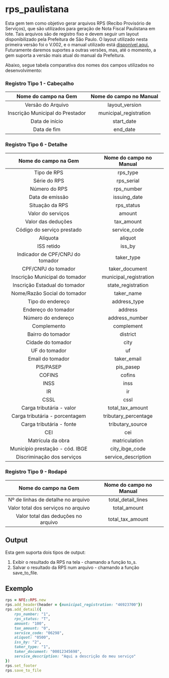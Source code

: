 # rps_paulistana

Esta gem tem como objetivo gerar arquivos RPS (Recibo Provisório de Serviços), que são utilizados para geração de Nota Fiscal Paulistana em lote. Tais arquivos são de registro fixo e devem seguir um layout disponibilizado pela Prefeitura de São Paulo.
O layout utilizado nesta primeira versão foi o V.002, e o manual utilizado está [disponível aqui.](http://nfpaulistana.prefeitura.sp.gov.br/arquivos/manual/NFe_Layout_RPS.pdf)
Futuramente daremos suportes a outras versões, mas, até o momento, a gem suporta a versão mais atual do manual da Prefeitura.

Abaixo, segue tabela comparativa dos nomes dos campos utilizados no desenvolvimento:

### Registro Tipo 1 - Cabeçalho

| Nome do campo na Gem             | Nome do campo no Manual |
| :------------------:             | :---------------------: |
| Versão do Arquivo                | layout_version          |
| Inscrição Municipal do Prestador | municipal_registration  |
| Data de início                   | start_date              |
| Data de fim                      | end_date                |

### Registro Tipo 6 - Detalhe

| Nome do campo na Gem             | Nome do campo no Manual |
| :------------------:             | :---------------------: |
| Tipo de RPS                | rps_type          |
| Série do RPS | rps_serial  |
| Número do RPS                  | rps_number              |
| Data de emissão                      | issuing_date                |
| Situação da RPS               | rps_status |
| Valor do serviços             | amount |
| Valor das deduções         | tax_amount |
| Código do serviço prestado    | service_code      |
| Alíquota                     | aliquot            |
| ISS retido                   | iss_by             |
| Indicador de CPF/CNPJ do tomador | taker_type     |
| CPF/CNPJ do tomador          | taker_document |
| Inscrição Municipal do tomador | municipal_registration |
| Inscrição Estadual do tomador | state_registration |
| Nome/Razão Social do tomador  | taker_name | 
| Tipo do endereço              | address_type |
| Endereço do tomador           | address      |
| Número do endereço            | address_number | 
| Complemento                   | complement     |
| Bairro do tomador             | district |
| Cidade do tomador             | city     |
| UF do tomador                 | uf        |
| Email do tomador              | taker_email |
| PIS/PASEP                     | pis_pasep   |
| COFINS                        | cofins     |
| INSS                          | inss       |
| IR                            | ir         |
| CSSL                          | cssl       |
| Carga tributária - valor      | total_tax_amount |
| Carga tributária - porcentagem |  tributary_percentage |
| Carga tributária - fonte      | tributary_source |
| CEI                           | cei |
| Matrícula da obra             | matriculation |
| Município prestação - cód. IBGE | city_ibge_code |
| Discriminação dos serviços | service_description | 

### Registro Tipo 9 - Rodapé

| Nome do campo na Gem             | Nome do campo no Manual |
| :------------------:             | :---------------------: |
| Nº de linhas de detalhe no arquivo | total_detail_lines |
| Valor total dos serviços no arquivo | total_amount |
| Valor total das deduções no arquivo | total_tax_amount |

## Output
Esta gem suporta dois tipos de output:

1. Exibir o resultado da RPS na tela - chamando a função to_s.
2. Salvar o resultado da RPS num arquivo - chamando a função save_to_file.

## Exemplo

```ruby
rps = NFE::RPS.new
rps.add_header(header = {municipal_registration: "46923700"})
rps.add_detail({
    rps_number: "1",
    rps_status: "T",
    amount: "100",
    tax_amount: "0",
    service_code: "06298",
    aliquot: "0500",
    iss_by: "2",
    taker_type: "1",
    taker_document: "00012345698",
    service_description: "Aqui a descrição do meu serviço"
})
rps.set_footer
rps.save_to_file
```
